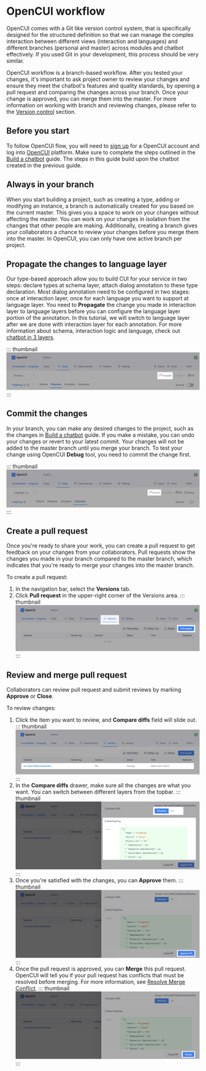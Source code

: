 # OpenCUI workflow

OpenCUI comes with a Git like version control system, that is specifically designed for the structured definition so that we can manage the complex interaction between different views (interaction and languages) and different branches (personal and master) across modules and chatbot effectively. If you used Git in your development, this process should be very similar.

OpenCUI workflow is a branch-based workflow. After you tested your changes, it's important to ask project owner to review your changes and ensure they meet the chatbot's features and quality standards, by opening a pull request and comparing the changes across your branch. Once your change is approved, you can merge them into the master. For more information on working with branch and reviewing changes, please refer to the [Version control](../reference/platform/versioncontrol.md) section.

## Before you start

To follow OpenCUI flow, you will need to [sign up](./signingup.md#sign-up) for a OpenCUI account and log into [OpenCUI](https://build.opencui.io/login) platform. Make sure to complete the steps outlined in the [Build a chatbot](./pingpong.md) guide. The steps in this guide build upon the chatbot created in the previous guide.

## Always in your branch

When you start building a project, such as creating a type, adding or modifying an instance, a branch is automatically created for you based on the current master. This gives you a space to work on your changes without affecting the master. You can work on your changes in isolation from the changes that other people are making. Additionally, creating a branch gives your collaborators a chance to review your changes before you merge them into the master. In OpenCUI, you can only have one active branch per project.

## Propagate the changes to language layer
Our type-based approach allow you to build CUI for your service in two steps: declare types at schema layer, attach dialog annotation  to these type declaration. Most dialog annotation need to be configured in two stages: once at interaction layer, once for each language you want to support at language layer. You need to **Propagate** the change you made in interaction layer to language layers before you can configure the language layer portion of the annotation. In this tutorial, we will switch to language layer after we are done with interaction layer for each annotation. For more information about schema, interaction logic and language, check out [chatbot in 3 layers](3layers.md).

   ::: thumbnail
   ![propagate interaction change](/images/guide/pingpong/commit_pingpong_struct.png)
   :::

## Commit the changes
In your branch, you can make any desired changes to the project, such as the changes in [Build a chatbot](./pingpong.md) guide. If you make a mistake, you can undo your changes or revert to your latest commit. Your changes will not be added to the master branch until you merge your branch. To test your change using OpenCUI **Debug** tool, you need to commit the change first.

   ::: thumbnail
   ![commit language change](/images/guide/pingpong/commit_pingpong_en.png)
   :::

## Create a pull request

Once you're ready to share your work, you can create a pull request to get feedback on your changes from your collaborators. Pull requests show the changes you made in your branch compared to the master branch, which indicates that you're ready to merge your changes into the master branch.

To create a pull request:
1. In the navigation bar, select the **Versions** tab.
2. Click **Pull request** in the upper-right corner of the Versions area.
::: thumbnail
![pingpong pull request](/images/guide/pingpong/pingpong_pull_request.png)
:::

## Review and merge pull request

Collaborators can review pull request and submit reviews by marking **Approve** or **Close**.

To review changes: 
1. Click the item you want to review, and **Compare diffs** field will slide out.
   ::: thumbnail
   ![version item](/images/guide/pingpong/version_item.png)
   :::
2. In the **Compare diffs** drawer, make sure all the changes are what you want. You can switch between different layers from the topbar.
   ::: thumbnail
   ![review pull request](/images/guide/pingpong/review_changes.png)
   :::
3. Once you're satisfied with the changes, you can **Approve** them. 
   ::: thumbnail
   ![approve pull request](/images/guide/pingpong/approve_changes.png)
   :::
4. Once the pull request is approved, you can **Merge** this pull request. OpenCUI will tell you if your pull request has conflicts that must be resolved before merging. For more information, see [Resolve Merge Conflict](../reference/platform/versioncontrol.md#resolve-merge-conflict).
   ::: thumbnail
   ![merge pull request](/images/guide/pingpong/merge_changes.png)
   :::